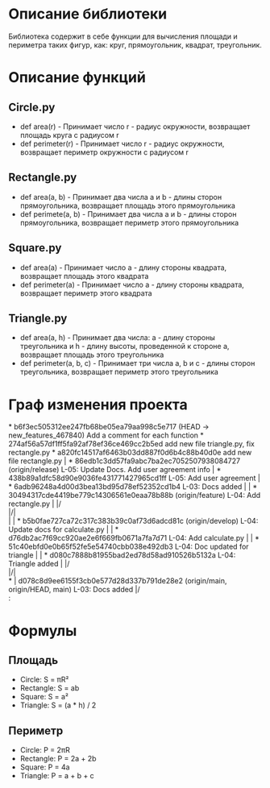 # Описание библиотеки
Библиотека содержит в себе функции для вычисления площади и периметра таких фигур, как: круг, прямоугольник, квадрат, треугольник.

# Описание функций 

## Circle.py
- def area(r) - Принимает число r - радиус окружности, возвращает площадь круга с радиусом r
- def perimeter(r) - Принимает число r - радиус окружности, возвращает периметр окружности с радиусом r

## Rectangle.py
- def area(a, b) - Принимает два числа a и b - длины сторон прямоугольника, возвращает площадь этого прямоугольника
- def perimete(a, b) - Принимает два числа a и b - длины сторон прямоугольника, возвращает периметр этого прямоугольника

## Square.py
- def area(a) - Принимает число a - длину стороны квадрата, возвращает площадь этого квадрата
- def perimeter(a) - Принимает число a - длину стороны квадрата, возвращает периметр этого квадрата

## Triangle.py
- def area(a, h) - Принимает два числа: a - длину стороны треугольника и h - длину высоты, проведенной к стороне a, возвращает площадь этого треугольника
- def perimeter(a, b, c) - Принимает три числа a, b и c - длины сторон треугольника, возвращает периметр этого треугольника

# Граф изменения проекта 
\* b6f3ec505312ee247fb68be05ea79aa998c5e717 (HEAD -> new_features_467840) Add a comment for each function
\* 274af56a57df1ff5fa92af78ef36ce469cc2b5ed add new file triangle.py, fix rectangle.py
\* a820fc14517af6463b03dd887f0d6b4c88b40d0e add new file rectangle.py
| * 86edb1c3dd57fa9abc7ba2ec7052507938084727 (origin/release) L-05: Update Docs. Add user agreement info
| * 438b89a1dfc58d90e9036fe431771427965cd1ff L-05: Add user agreement
| * 6adb96248a4d00d3bea13bd95d78ef52352cd1b4 L-03: Docs added
| | * 30494317cde4419be779c14306561e0eaa78b88b (origin/feature) L-04: Add rectangle.py
| |/  
|/|   
| | * b5b0fae727ca72c317c383b39c0af73d6adcd81c (origin/develop) L-04: Update docs for calculate.py
| | * d76db2ac7f69cc920ae2e6f669fb0671a7fa7d71 L-04: Add calculate.py
| | * 51c40ebfd0e0b65f52fe5e54740cbb038e492db3 L-04: Doc updated for triangle
| | * d080c7888b81955bad2ed78d58ad910526b5132a L-04: Triangle added
| |/  
|/|   
\* | d078c8d9ee6155f3cb0e577d28d337b791de28e2 (origin/main, origin/HEAD, main) L-03: Docs added
|/  
:

# Формулы

## Площадь
- Circle: S = πR²
- Rectangle: S = ab
- Square: S = a²
- Triangle: S = (a * h) / 2

## Периметр
- Circle: P = 2πR
- Rectangle: P = 2a + 2b
- Square: P = 4a
- Triangle: P = a + b + c